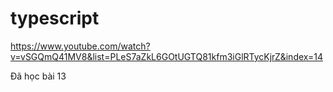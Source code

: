 # typescript

https://www.youtube.com/watch?v=vSGQmQ41MV8&list=PLeS7aZkL6GOtUGTQ81kfm3iGlRTycKjrZ&index=14

Đã học bài 13